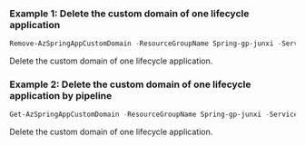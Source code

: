 ### Example 1: Delete the custom domain of one lifecycle application
```powershell
Remove-AzSpringAppCustomDomain -ResourceGroupName Spring-gp-junxi -ServiceName Spring-service -AppName gateway -Name Spring-service.azuremicroservices.io
```

Delete the custom domain of one lifecycle application.

### Example 2: Delete the custom domain of one lifecycle application by pipeline
```powershell
Get-AzSpringAppCustomDomain -ResourceGroupName Spring-gp-junxi -ServiceName Spring-service -AppName gateway -Name Spring-service.azuremicroservices.io  |  Remove-AzSpringAppCustomDomain
```

Delete the custom domain of one lifecycle application.